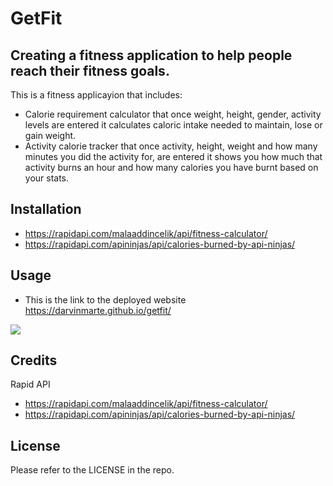 # GetFit

## Creating a fitness application to help people reach their fitness goals.

This is a fitness applicayion that includes:
- Calorie requirement calculator that once weight, height, gender, activity levels are entered it calculates caloric intake needed to maintain, lose or gain weight.
- Activity calorie tracker that once activity, height, weight and how many minutes you did the activity for, are entered it shows you how much that activity burns an hour and how many calories you have burnt based on your stats.  



## Installation

- https://rapidapi.com/malaaddincelik/api/fitness-calculator/
- https://rapidapi.com/apininjas/api/calories-burned-by-api-ninjas/


## Usage
- This is the link to the deployed website
https://darvinmarte.github.io/getfit/



![](./assets/images/)
## Credits

Rapid API
- https://rapidapi.com/malaaddincelik/api/fitness-calculator/
- https://rapidapi.com/apininjas/api/calories-burned-by-api-ninjas/

## License

Please refer to the LICENSE in the repo.
